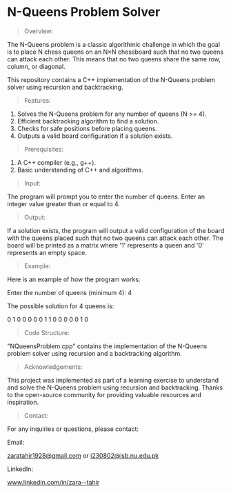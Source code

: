 # N-Queens Problem Solver


> Overview:

The N-Queens problem is a classic algorithmic challenge in which the goal is to place N chess queens on an N×N chessboard such that no two queens can attack each other. This means that no two queens share the same row, column, or diagonal.

This repository contains a C++ implementation of the N-Queens problem solver using recursion and backtracking.

> Features:

1. Solves the N-Queens problem for any number of queens (N >= 4). 
2. Efficient backtracking algorithm to find a solution.
3. Checks for safe positions before placing queens.
4. Outputs a valid board configuration if a solution exists.

> Prerequisites:

1. A C++ compiler (e.g., g++).
2. Basic understanding of C++ and algorithms.

> Input:

The program will prompt you to enter the number of queens. Enter an integer value greater than or equal to 4.

> Output:

If a solution exists, the program will output a valid configuration of the board with the queens placed such that no two queens can attack each other. The board will be printed as a matrix where '1' represents a queen and '0' represents an empty space.

> Example:

Here is an example of how the program works:


Enter the number of queens (minimum 4): 4

The possible solution for 4 queens is:

0 1 0 0
0 0 0 1
1 0 0 0
0 0 1 0


> Code Structure:

"NQueensProblem.cpp" contains the implementation of the N-Queens problem solver using recursion and a backtracking algorithm.

> Acknowledgements:

This project was implemented as part of a learning exercise to understand and solve the N-Queens problem using recursion and backtracking. 
Thanks to the open-source community for providing valuable resources and inspiration.

> Contact:

For any inquiries or questions, please contact:

Email: 

zaratahir1928@gmail.com  or  i230802@isb.nu.edu.pk

LinkedIn:

www.linkedin.com/in/zara--tahir

